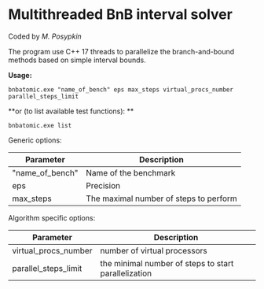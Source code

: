 # Multithreaded BnB interval solver

Coded by *M. Posypkin*

The program use C++ 17 threads to parallelize the branch-and-bound methods based on simple interval bounds.

**Usage:**

    bnbatomic.exe "name_of_bench" eps max_steps virtual_procs_number parallel_steps_limit

**or (to list available test functions): **
    
    bnbatomic.exe list

Generic options:

Parameter | Description
------------ | -------------
 "name_of_bench" | Name of the benchmark
eps | Precision
max_steps | The maximal number of steps to perform

Algorithm specific options:

Parameter | Description
------------ | -------------
virtual_procs_number | number of virtual processors
parallel_steps_limit | the minimal number of steps to start parallelization


